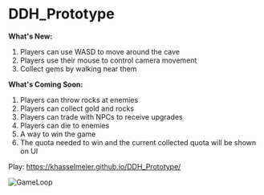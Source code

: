 # DDH_Prototype
**What's New:**
1. Players can use WASD to move around the cave
2. Players use their mouse to control camera movement
3. Collect gems by walking near them

**What's Coming Soon:**
1. Players can throw rocks at enemies
2. Players can collect gold and rocks
3. Players can trade with NPCs to receive upgrades
4. Players can die to enemies
5. A way to win the game
6. The quota needed to win and the current collected quota will be shown on UI

Play: https://khasselmeier.github.io/DDH_Prototype/

![GameLoop](https://github.com/user-attachments/assets/b5c4edc8-9c54-4eef-aead-3ee9453e8f82)
